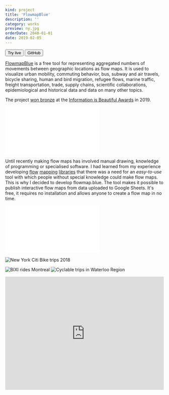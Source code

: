 ```yaml
---
kind: project
title: 'FlowmapBlue'
description: ''
category: works
preview: ny.jpg
orderDate: 2040-01-01
date: 2019-02-05
---
```


<button href="https://flowmap.blue">Try live</button>
<button href="https://github.com/FlowmapBlue/FlowmapBlue" variant=outline>GitHub</button>

[FlowmapBlue](https://flowmap.blue)
is a free tool for representing aggregated numbers of movements between geographic
locations as flow maps. It is used to visualize urban mobility, commuting behavior,
bus, subway and air travels, bicycle sharing, human and bird migration, refugee flows,
marine traffic, freight transportation, trade, supply chains, scientific collaborations,
epidemiological and historical data and data on many other topics.

The project [won bronze](https://twitter.com/kachkaev/status/1197262339935997952)
at the [Information is Beautiful Awards](https://www.informationisbeautifulawards.com/showcase/3815-flowmap-blue)
in 2019.

<embed src="flowmapblue-palermo-anim-4mapbox.mp4">

Until recently making flow maps has involved manual drawing, knowledge of programming or
specialised software.
I had learned from my experience developing
[flow](https://github.com/ilyabo/jflowmap)
[mapping](https://github.com/ilyabo/jflowmap.js)
[libraries](https://github.com/teralytics/flowmap.gl)
that there was a need for an _easy-to-use_ tool with which people without special
knowledge could make flow maps.
This is why I decided to develop flowmap.blue.
The tool makes it possible to publish interactive flow maps from data uploaded to Google Sheets.
It's free, it requires no installation and allows anyone to create a flow map in no time.

<embed src="flowmapblue-brisbane-zoom-anim-4mapbox.mp4">

![New York Citi Bike trips 2018](ny.jpg)

![BIXI rides Montreal](bixi.jpg)
![Cyclable trips in Waterloo Region](waterloo2.jpg)

<iframe src="https://player.vimeo.com/video/378757494" width="640" height="360" frameborder="0" allow="autoplay; fullscreen" allowfullscreen style="width:100%"></iframe>
